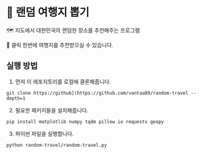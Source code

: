 # 🎯 랜덤 여행지 뽑기
🗺️ 지도에서 대한민국의 랜덤한 장소를 추천해주는 프로그램

🚗 클릭 한번에 여행지를 추천받으실 수 있습니다.


## 실행 방법

1. 먼저 이 레포지토리를 로컬에 클론해줍니다.

`git clone https://github](https://github.com/vantaa89/random-travel --depth=1`


2. 필요한 패키지들을 설치해줍니다.

`pip install matplotlib numpy tqdm pillow io requests geopy`

3. 파이썬 파일을 실행합니다.

`python random-travel/random-travel.py`
